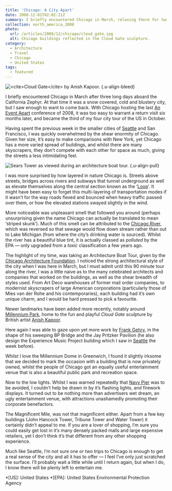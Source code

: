 ```yaml
---
title: 'Chicago: A City Apart'
date: 2008-12-01T02:02:21Z
summary: I briefly encountered Chicago in March, relaxing there for two nights after three long days aboard the California Zephyr. At that time it was a snow covered, cold and blustery city, but I saw enough to want to come back.
collection: north_america_2008
photo:
  url: /articles/2008/12/chicago/cloud_gate.jpg
  alt: Chicago buildings reflected in the Cloud Gate sculpture.
category:
  - Architecture
  - Travel
  - Chicago
  - United States
tags:
  - featured
---
```

![](cloud_gate.jpg '<cite>Cloud Gate</cite> by Anish Kapoor.')
{.u-align-bleed}

I briefly encountered Chicago in March after three long days aboard the California Zephyr. At that time it was a snow covered, cold and blustery city, but I saw enough to want to come back. With Chicago hosting the last [An Event Apart][1] conference of 2008, it was too easy to warrant a return visit six months later, and became the third of my four city tour of the US in October.

Having spent the previous week in the smaller cities of [Seattle][2] and San Francisco, I was quickly overwhelmed by the shear enormity of Chicago. Given her size, it’s easy to make comparisons with New York, yet Chicago has a more varied spread of buildings, and whilst there are many skyscrapers, they don’t compete with each other for space as much, giving the streets a less intimidating feel.

![](sears_tower.jpg 'Sears Tower as viewed during an architecture boat tour.')
{.u-align-pull}

I was more surprised by how layered in nature Chicago is. Streets above streets, bridges across rivers and subways that tunnel underground as well as elevate themselves along the central section known as the ‘[Loop][3]’. It might have been easy to forget this multi-layering of transportation modes if it wasn’t for the way roads flexed and bounced when heavy traffic passed over them, or how the elevated stations swayed slightly in the wind.

More noticeable was unpleasant smell that followed you around (perhaps unsurprising given the name Chicago can actually be translated to mean ‘striped skunk’). Much of this smell can be attributed to the [Chicago River][4], which was reversed so that sewage would flow down stream rather than out to Lake Michigan (from where the city’s drinking water is sourced). Whilst the river has a beautiful blue tint, it is actually classed as *polluted* by the EPA — only upgraded from a *toxic* classification a few years ago.

The highlight of my time, was taking an Architecture Boat Tour, given by the [Chicago Architecture Foundation][5]. I noticed the strong architectural style of the city when I was here in March, but I must admit until this 90 minute tour along the river, I was a little naive as to the many celebrated architects and companies that worked on the buildings, as well as the shear breadth of styles used. From Art Deco warehouses of former mail order companies, to modernist skyscrapers of large American corporations (particularly those of Mies van der Rohe and his contemporaries), each building had it’s own unique charm, and I would be hard pressed to pick a favourite.

Newer landmarks have been added more recently, notably around [Millennium Park][6], home to the fun and playful <cite>Cloud Gate</cite> sculpture by British artist [Anish Kapoor][7].

Here again I was able to gaze upon yet more work by [Frank Gehry][8], in the shape of his sweeping BP Bridge and the Jay Pritzker Pavilion (he also design the Experience Music Project building which I saw in [Seattle][2] the week before).

Whilst I love the Millennium Dome in Greenwich, I found it slightly irksome that we decided to mark the occasion with a building that is now privately owned, whilst the people of Chicago got an equally useful entertainment venue that is also a beautiful public park and recreation space.

Now to the low lights. Whilst I was warned repeatedly that [Navy Pier][9] was to be avoided, I couldn’t help be drawn in by it’s flashing lights, and firework displays. It turned out to be nothing more than advertisers wet dream, an ugly entertainment venue, with attractions unashamedly promoting their corporate benefactors.

The Magnificent Mile, was not that magnificent either. Apart from a few key buildings (John Hancock Tower, Tribune Tower and Water Tower) it certainly didn’t appeal to me. If you are a lover of shopping, I’m sure you could easily get lost in it’s many densely packed malls and large expensive retailers, yet I don’t think it’s that different from any other shopping experience.

Much like Seattle, I’m not sure one or two trips to Chicago is enough to get a real sense of the city and all it has to offer — I feel I’ve only just scratched the surface. I’ll probably wait a little while until I return again, but when I do, I know there will be plenty left to entertain me.

[1]: http://aneventapart.com/
[2]: /2008/10/seattle
[3]: https://en.wikipedia.org/wiki/The_Loop_(CTA)
[4]: https://en.wikipedia.org/wiki/Chicago_River
[5]: http://architecture.org
[6]: https://en.wikipedia.org/wiki/Millennium_Park_(Chicago)
[7]: https://en.wikipedia.org/wiki/Anish_Kapoor
[8]: https://en.wikipedia.org/wiki/Frank_Gehry
[9]: https://en.wikipedia.org/wiki/Navy_Pier

*[US]: United States
*[EPA]: United States Environmental Protection Agency
